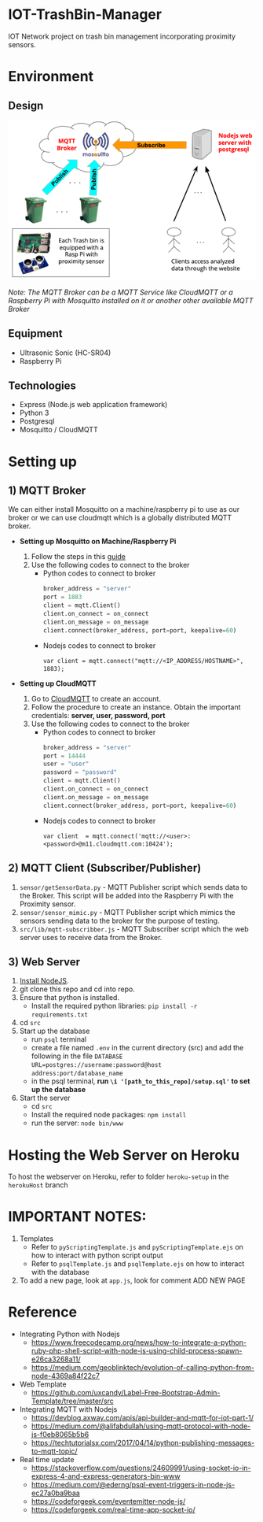 # IOT-TrashBin-Manager
IOT Network project on trash bin management incorporating proximity sensors. 

# Environment

## Design
![Architecture](src/public/images/architecture.png) 

*Note: The MQTT Broker can be a MQTT Service like CloudMQTT or a Raspberry Pi with Mosquitto installed on it or another other available MQTT Broker*

## Equipment 
- Ultrasonic Sonic (HC-SR04)
- Raspberry Pi 

## Technologies
- Express (Node.js web application framework)
- Python 3
- Postgresql 
- Mosquitto / CloudMQTT

# Setting up

## 1) MQTT Broker

We can either install Mosquitto on a machine/raspberry pi to use as our broker or we can use cloudmqtt which is a globally distributed MQTT broker.

- **Setting up Mosquitto on Machine/Raspberry Pi**
	1. Follow the steps in this [guide](http://www.steves-internet-guide.com/mosquitto-broker/)
	2. Use the following codes to connect to the broker
		- Python codes to connect to broker
			```python
			broker_address = "server"
			port = 1883
			client = mqtt.Client()
			client.on_connect = on_connect
	    	client.on_message = on_message
			client.connect(broker_address, port=port, keepalive=60)
			```
		- Nodejs codes to connect to broker
			```nodejs
			var client = mqtt.connect("mqtt://<IP_ADDRESS/HOSTNAME>", 1883);
			```

- **Setting up CloudMQTT**
	1. Go to [CloudMQTT](https://www.cloudmqtt.com/) to create an account.
	2. Follow the procedure to create an instance. Obtain the important credentials: **server, user, password, port**
	3. Use the following codes to connect to the broker
		- Python codes to connect to broker
			```python
			broker_address = "server"
			port = 14444
			user = "user"
			password = "password"
			client = mqtt.Client()
			client.on_connect = on_connect
	    	client.on_message = on_message
			client.connect(broker_address, port=port, keepalive=60)
			```
		- Nodejs codes to connect to broker
			```nodejs
			var client  = mqtt.connect('mqtt://<user>:<password>@m11.cloudmqtt.com:10424');
			```

## 2) MQTT Client (Subscriber/Publisher)

1. `sensor/getSensorData.py` - MQTT Publisher script which sends data to the Broker. This script will be added into the Raspberry Pi with the Proximity sensor.
2. `sensor/sensor_mimic.py` - MQTT Publisher script which mimics the sensors sending data to the broker for the purpose of testing.
3. `src/lib/mqtt-subscribber.js` - MQTT Subscriber script which the web server uses to receive data from the Broker.

## 3) Web Server 
1. [Install NodeJS](https://nodejs.org/en/).
2. git clone this repo and cd into repo.
3. Ensure that python is installed.
	- Install the required python libraries: `pip install -r requirements.txt` 
4. cd `src`
4. Start up the database
	- run `psql` terminal
	- create a file named `.env` in the current directory (src) and add the following in the file
		`DATABASE URL=postgres://username:password@host address:port/database_name`
	- in the psql terminal, **run `\i '[path_to_this_repo]/setup.sql'` to set up the database**
5. Start the server
	- cd `src`
	- Install the required node packages: `npm install`
	- run the server: `node bin/www`

# Hosting the Web Server on Heroku

To host the webserver on Heroku, refer to folder `heroku-setup` in the `herokuHost` branch

# IMPORTANT NOTES:
1. Templates
	- Refer to `pyScriptingTemplate.js` and `pyScriptingTemplate.ejs` on how to interact with python script output
	- Refer to `psqlTemplate.js` and `psqlTemplate.ejs` on how to interact with the database
2. To add a new page, look at `app.js`, look for comment ADD NEW PAGE

# Reference
- Integrating Python with Nodejs
	- https://www.freecodecamp.org/news/how-to-integrate-a-python-ruby-php-shell-script-with-node-js-using-child-process-spawn-e26ca3268a11/
	- https://medium.com/geoblinktech/evolution-of-calling-python-from-node-4369a84f22c7
- Web Template
	- https://github.com/uxcandy/Label-Free-Bootstrap-Admin-Template/tree/master/src
- Integrating MQTT with Nodejs
	- https://devblog.axway.com/apis/api-builder-and-mqtt-for-iot-part-1/
	- https://medium.com/@alifabdullah/using-mqtt-protocol-with-node-js-f0eb8065b5b6
	- https://techtutorialsx.com/2017/04/14/python-publishing-messages-to-mqtt-topic/
- Real time update
	- https://stackoverflow.com/questions/24609991/using-socket-io-in-express-4-and-express-generators-bin-www
	- https://medium.com/@ederng/psql-event-triggers-in-node-js-ec27a0ba9baa
	- https://codeforgeek.com/eventemitter-node-js/
	- https://codeforgeek.com/real-time-app-socket-io/